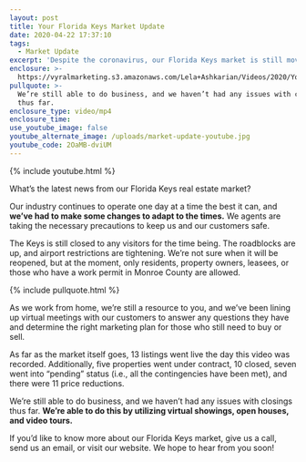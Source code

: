 ```yaml
---
layout: post
title: Your Florida Keys Market Update
date: 2020-04-22 17:37:10
tags:
  - Market Update
excerpt: 'Despite the coronavirus, our Florida Keys market is still moving forward.'
enclosure: >-
  https://vyralmarketing.s3.amazonaws.com/Lela+Ashkarian/Videos/2020/Your+Florida+Keys+Market+Update.mp4
pullquote: >-
  We’re still able to do business, and we haven’t had any issues with closings
  thus far.
enclosure_type: video/mp4
enclosure_time:
use_youtube_image: false
youtube_alternate_image: /uploads/market-update-youtube.jpg
youtube_code: 2OaMB-dviUM
---
```


{% include youtube.html %}

What’s the latest news from our Florida Keys real estate market?

Our industry continues to operate one day at a time the best it can, and **we’ve had to make some changes to adapt to the times.** We agents are taking the necessary precautions to keep us and our customers safe.&nbsp;

The Keys is still closed to any visitors for the time being. The roadblocks are up, and airport restrictions are tightening. We’re not sure when it will be reopened, but at the moment, only residents, property owners, leasees, or those who have a work permit in Monroe County are allowed.

{% include pullquote.html %}

As we work from home, we’re still a resource to you, and we’ve been lining up virtual meetings with our customers to answer any questions they have and determine the right marketing plan for those who still need to buy or sell.&nbsp;

As far as the market itself goes, 13 listings went live the day this video was recorded. Additionally, five properties went under contract, 10 closed, seven went into “pending” status (i.e., all the contingencies have been met), and there were 11 price reductions.&nbsp;

We’re still able to do business, and we haven’t had any issues with closings thus far. **We’re able to do this by utilizing virtual showings, open houses, and video tours.**&nbsp;

If you’d like to know more about our Florida Keys market, give us a call, send us an email, or visit our website. We hope to hear from you soon\!